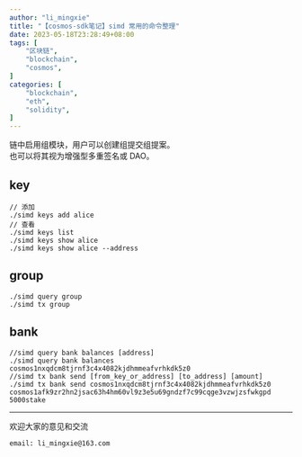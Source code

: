 ```yaml
---
author: "li_mingxie"
title: "【cosmos-sdk笔记】simd 常用的命令整理"
date: 2023-05-18T23:28:49+08:00
tags: [
    "区块链",
    "blockchain",
    "cosmos",
]
categories: [
    "blockchain",
    "eth",
    "solidity",
]
---
```


链中启用组模块，用户可以创建组提交组提案。  
也可以将其视为增强型多重签名或 DAO。  

<!--more-->  

## key

```shell
// 添加
./simd keys add alice
// 查看
./simd keys list
./simd keys show alice 
./simd keys show alice --address
```

## group

```
./simd query group
./simd tx group
```

## bank

```shell
//simd query bank balances [address]
./simd query bank balances cosmos1nxqdcm8tjrnf3c4x4082kjdhmmeafvrhkdk5z0
//simd tx bank send [from_key_or_address] [to_address] [amount]
./simd tx bank send cosmos1nxqdcm8tjrnf3c4x4082kjdhmmeafvrhkdk5z0 cosmos1afk9zr2hn2jsac63h4hm60vl9z3e5u69gndzf7c99cqge3vzwjzsfwkgpd  5000stake
```

----------------------------------------------
欢迎大家的意见和交流

`email: li_mingxie@163.com`

